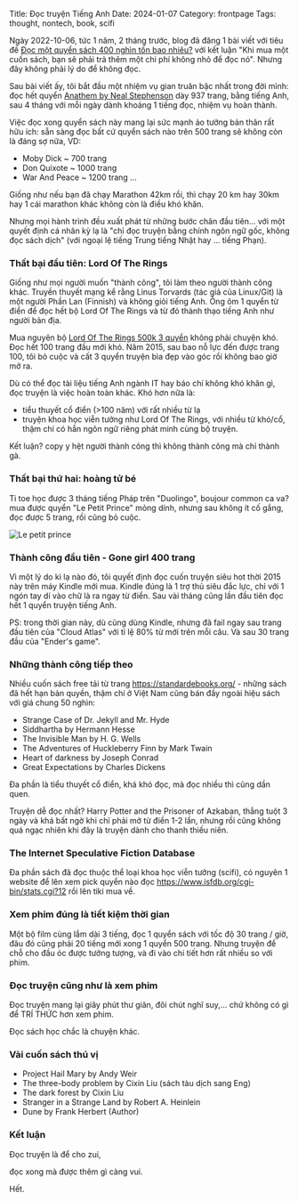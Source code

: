 Title: Đọc truyện Tiếng Anh
Date: 2024-01-07
Category: frontpage
Tags: thought, nontech, book, scifi

Ngày 2022-10-06, tức 1 năm, 2 tháng trước, blog đã đăng 1 bài viết với tiêu đề [Đọc một quyển sách 400 nghìn tốn bao nhiêu?]({filename}./book.md) với kết luận "Khi mua một cuốn sách, bạn sẽ phải trả thêm một chi phí không nhỏ để đọc nó".
Nhưng đây không phải lý do để không đọc.

Sau bài viết ấy, tôi bắt đầu một nhiệm vụ gian truân bậc nhất trong đời mình: đọc hết quyển [Anathem by  Neal Stephenson](https://www.amazon.com/Anathem-Neal-Stephenson/dp/006147410X) dày 937 trang, bằng tiếng Anh, sau 4 tháng với mỗi ngày dành khoảng 1 tiếng đọc, nhiệm vụ hoàn thành.

Việc đọc xong quyển sách này mang lại sức mạnh ảo tưởng bản thân rất hữu ích: sẵn sàng đọc bất cứ quyển sách nào trên 500 trang sẽ không còn là đáng sợ nữa, VD:

- Moby Dick ~ 700 trang
- Don Quixote ~ 1000 trang
- War And Peace ~ 1200 trang
...

Giống như nếu bạn đã chạy Marathon 42km rồi, thì chạy 20 km hay 30km hay 1 cái marathon khác không còn là điều khó khăn.

Nhưng mọi hành trình đều xuất phát từ những bước chân đầu tiên... với một quyết định cá nhân kỳ lạ là "chỉ đọc truyện bằng chính ngôn ngữ gốc, không đọc sách dịch" (với ngoại lệ tiếng Trung tiếng Nhật hay ... tiếng Phạn).

### Thất bại đầu tiên: Lord Of The Rings
Giống như mọi người muốn "thành công", tôi làm theo người thành công khác.
Truyền thuyết mạng kể rằng Linus Torvards (tác giả của Linux/Git) là một người Phần Lan (Finnish) và không giỏi tiếng Anh. Ông ôm 1 quyển từ điển để đọc hết bộ Lord Of The Rings và từ đó thành thạo tiếng Anh như người bản địa.

Mua nguyên bộ [Lord Of The Rings 500k 3 quyển](https://tiki.vn/the-lord-of-the-rings-3-vol-p416410.html?spid=25537150) không phải chuyện khó. Đọc hết 100 trang đầu mới khó.
Năm 2015, sau bao nỗ lực đến được trang 100, tôi bỏ cuộc và cất 3 quyển truyện bìa đẹp vào góc rồi không bao giờ mở ra.

Dù có thể đọc tài liệu tiếng Anh ngành IT hay báo chí không khó khăn gì, đọc truyện là việc hoàn toàn khác. Khó hơn nữa là:

- tiểu thuyết cổ điển (>100 năm) với rất nhiều từ lạ
- truyện khoa học viễn tưởng như Lord Of The Rings, với nhiều từ khó/cổ, thậm chí có hẳn ngôn ngữ riêng phát minh cùng bộ truyện.

Kết luận? copy y hệt người thành công thì không thành công mà chỉ thành gà.

### Thất bại thứ hai: hoàng tử bé
Ti toe học được 3 tháng tiếng Pháp trên "Duolingo", boujour common ca va? mua được quyển "Le Petit Prince" mỏng dính, nhưng sau không ít cố gắng, đọc được 5 trang, rồi cũng bỏ cuộc.

![Le petit prince]({static}/images/le_petit_prince.jpg)

### Thành công đầu tiên - Gone girl 400 trang
Vì một lý do kì lạ nào đó, tôi quyết định đọc cuốn truyện siêu hot thời 2015 này trên máy Kindle mới mua. Kindle đúng là 1 trợ thủ siêu đắc lực, chỉ với 1 ngón tay dí vào chữ là ra ngay từ điển. Sau vài tháng cũng lần đầu tiên đọc hết 1 quyển truyện tiếng Anh.

PS: trong thời gian này, dù cũng dùng Kindle, nhưng đã fail ngay sau trang đầu tiên của "Cloud Atlas" với tỉ lệ 80% từ mới trên mỗi câu. Và sau 30 trang đầu của "Ender's game".

### Những thành công tiếp theo
Nhiều cuốn sách free tải từ trang <https://standardebooks.org/> - những sách đã hết hạn bản quyền, thậm chí ở Việt Nam cũng bán đầy ngoài hiệu sách với giá chung 50 nghìn:

- Strange Case of Dr. Jekyll and Mr. Hyde
- Siddhartha by Hermann Hesse
- The Invisible Man by H. G. Wells
- The Adventures of Huckleberry Finn by Mark Twain
- Heart of darkness by Joseph Conrad
- Great Expectations by Charles Dickens

Đa phần là tiểu thuyết cổ điển, khá khó đọc, mà đọc nhiều thì cũng dần quen.

Truyện dễ đọc nhất? Harry Potter and the Prisoner of Azkaban, thẳng tuột 3 ngày và khá bất ngờ khi chỉ phải mở từ điền 1-2 lần, nhưng rồi cũng không quá ngạc nhiên khi đây là truyện dành cho thanh thiếu niên.

### The Internet Speculative Fiction Database
Đa phần sách đã đọc thuộc thể loại khoa học viễn tưởng (scifi), có nguyên 1 website để lên xem pick quyển nào đọc <https://www.isfdb.org/cgi-bin/stats.cgi?12> rồi lên tiki mua về.

### Xem phim đúng là tiết kiệm thời gian
Một bộ film cùng lắm dài 3 tiếng, đọc 1 quyển sách với tốc độ 30 trang / giờ, đâu đó cũng phải 20 tiếng mới xong 1 quyển 500 trang.
Nhưng truyện để chỗ cho đầu óc được tưởng tượng, và đi vào chi tiết hơn rất nhiều so với phim.

### Đọc truyện cũng như là xem phim
Đọc truyện mang lại giây phút thư giãn, đôi chút nghĩ suy,... chứ không có gì để TRÍ THỨC hơn xem phim.

Đọc sách học chắc là chuyện khác.

### Vài cuốn sách thú vị
- Project Hail Mary by Andy Weir
- The three-body problem by Cixin Liu (sách tàu dịch sang Eng)
- The dark forest by Cixin Liu
- Stranger in a Strange Land by Robert A. Heinlein
- Dune by Frank Herbert (Author)

### Kết luận
Đọc truyện là để cho zui,

đọc xong mà được thêm gì càng vui.

Hết.
